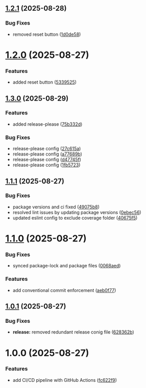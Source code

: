 ## [1.2.1](https://github.com/awais-ahmad-ili/release-automation-poc/compare/v1.2.0...v1.2.1) (2025-08-28)


### Bug Fixes

* removed reset button ([1d0de58](https://github.com/awais-ahmad-ili/release-automation-poc/commit/1d0de58d4498db0975a4acbf49d0a6d613693286))

# [1.2.0](https://github.com/awais-ahmad-ili/release-automation-poc/compare/v1.1.1...v1.2.0) (2025-08-27)


### Features

* added reset button ([5339525](https://github.com/awais-ahmad-ili/release-automation-poc/commit/5339525afc7b0c0ff5004c2967a3572f275df619))

## [1.3.0](https://github.com/awais-ahmad-ili/release-automation-poc/compare/v1.2.1...v1.3.0) (2025-08-29)


### Features

* added release-please ([75b332d](https://github.com/awais-ahmad-ili/release-automation-poc/commit/75b332d558df3d3902c521eb6e90b765a92fa2fb))


### Bug Fixes

* release-please config ([27c615a](https://github.com/awais-ahmad-ili/release-automation-poc/commit/27c615a74acc82ea633f22152fae2d187b37f391))
* release-please config ([a77689b](https://github.com/awais-ahmad-ili/release-automation-poc/commit/a77689be6226c521b6f8d8a7b6b4e6b86273a5d0))
* release-please config ([d47745f](https://github.com/awais-ahmad-ili/release-automation-poc/commit/d47745f25b05249dacd2c8cee65cc3c2efc13562))
* release-please config ([1fb5723](https://github.com/awais-ahmad-ili/release-automation-poc/commit/1fb5723d47fda57c10e0bce97c22c712b09482aa))

## [1.1.1](https://github.com/awais-ahmad-ili/release-automation-poc/compare/v1.1.0...v1.1.1) (2025-08-27)


### Bug Fixes

* package versions and ci fixed ([49075b8](https://github.com/awais-ahmad-ili/release-automation-poc/commit/49075b83d6f8788c7eb789467c3afcd39571ff11))
* resolved lint issues by updating package versions ([0ebec56](https://github.com/awais-ahmad-ili/release-automation-poc/commit/0ebec56672f08aea544d057d8be407233f858374))
* updated eslint config to exclude coverage folder ([40675f5](https://github.com/awais-ahmad-ili/release-automation-poc/commit/40675f5f1b0088bb2e7ef197c315ca42788a166e))

# [1.1.0](https://github.com/awais-ahmad-ili/release-automation-poc/compare/v1.0.1...v1.1.0) (2025-08-27)


### Bug Fixes

* synced package-lock and package files ([0068aed](https://github.com/awais-ahmad-ili/release-automation-poc/commit/0068aedc5ffcc6abda568b761998cde801f32c74))


### Features

* add conventional commit enforcement ([aeb0f77](https://github.com/awais-ahmad-ili/release-automation-poc/commit/aeb0f77f3ca2ad3deacea34200a0304dd031ad87))

## [1.0.1](https://github.com/awais-ahmad-ili/release-automation-poc/compare/v1.0.0...v1.0.1) (2025-08-27)


### Bug Fixes

* **release:** removed redundant release conig file ([628362b](https://github.com/awais-ahmad-ili/release-automation-poc/commit/628362bbb246a1df9779ff8aa1c774741579702c))

# 1.0.0 (2025-08-27)


### Features

* add CI/CD pipeline with GitHub Actions ([fc622f9](https://github.com/awais-ahmad-ili/release-automation-poc/commit/fc622f9478fe61be70fb1cc7720822b5e4a72192))
